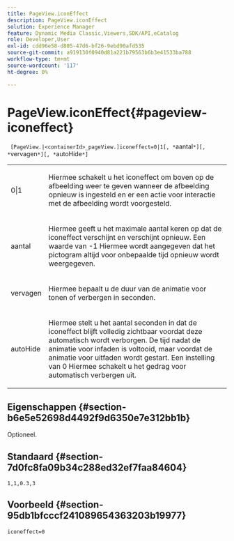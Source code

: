```yaml
---
title: PageView.iconEffect
description: PageView.iconEffect
solution: Experience Manager
feature: Dynamic Media Classic,Viewers,SDK/API,eCatalog
role: Developer,User
exl-id: cdd96e58-d805-47d6-bf26-9ebd90afd535
source-git-commit: a919130f0940d81a221b79563b6b3e41533ba788
workflow-type: tm+mt
source-wordcount: '117'
ht-degree: 0%

---
```


# PageView.iconEffect{#pageview-iconeffect}

` [PageView.|<containerId>_pageView.]iconeffect=0|1[, *`aantal`*][, *`vervagen`*][, *`autoHide`*]`

<table id="table_DD66FFC263A34220876DD204BFE62D49"> 
 <tbody> 
  <tr> 
   <td colname="col1"> <p> <span class="codeph"> 0|1</span> </p> </td> 
   <td colname="col2"> <p> Hiermee schakelt u het <span class="codeph"> iconeffect</span> om boven op de afbeelding weer te geven wanneer de afbeelding opnieuw is ingesteld en er een actie voor interactie met de afbeelding wordt voorgesteld. </p> </td> 
  </tr> 
  <tr> 
   <td colname="col1"> <p> <span class="codeph"><span class="varname"> aantal</span></span> </p> </td> 
   <td colname="col2"> <p> Hiermee geeft u het maximale aantal keren op dat de <span class="codeph"> iconeffect</span> verschijnt en verschijnt opnieuw. Een waarde van <span class="codeph"> -1</span> Hiermee wordt aangegeven dat het pictogram altijd voor onbepaalde tijd opnieuw wordt weergegeven. </p> </td> 
  </tr> 
  <tr> 
   <td colname="col1"> <p><span class="codeph"><span class="varname"> vervagen</span></span> </p> </td> 
   <td colname="col2"> <p>Hiermee bepaalt u de duur van de animatie voor tonen of verbergen in seconden. </p> </td> 
  </tr> 
  <tr> 
   <td colname="col1"> <p><span class="codeph"><span class="varname"> autoHide</span></span> </p> </td> 
   <td colname="col2"> <p>Hiermee stelt u het aantal seconden in dat de <span class="codeph"> iconeffect</span> blijft volledig zichtbaar voordat deze automatisch wordt verborgen. De tijd nadat de animatie voor infaden is voltooid, maar voordat de animatie voor uitfaden wordt gestart. Een instelling van <span class="codeph"> 0</span> Hiermee schakelt u het gedrag voor automatisch verbergen uit. </p> </td> 
  </tr> 
 </tbody> 
</table>

## Eigenschappen {#section-b6e5e52698d4492f9d6350e7e312bb1b}

Optioneel.

## Standaard {#section-7d0fc8fa09b34c288ed32ef7faa84604}

`1,1,0.3,3`

## Voorbeeld {#section-95db1bfcccf241089654363203b19977}

`iconeffect=0`
